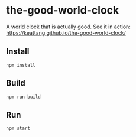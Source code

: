 # the-good-world-clock
A world clock that is actually good.
See it in action: https://keattang.github.io/the-good-world-clock/

## Install
`npm install`

## Build
`npm run build`

## Run
`npm start`
